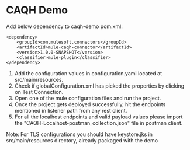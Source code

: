 # CAQH Demo


Add below dependency to caqh-demo pom.xml:

```
<dependency>
	<groupId>com.mulesoft.connectors</groupId>
    <artifactId>mule-caqh-connector</artifactId>
    <version>1.0.0-SNAPSHOT</version>
    <classifier>mule-plugin</classifier>
</dependency>
```
1. Add the configuration values in configuration.yaml located at src/main/resources.
2. Check if globalConfiguration.xml has picked the properties by clicking on Test Connection.
3. Open one of the mule configuration files and run the project.
4. Once the project gets deployed successfully, hit the endpoints mentioned in listener path from any rest client. 
5. For all the localhost endpoints and valid payload values please import the "CAQH-Localhost-postman_collection.json" file in postman client.

Note: For TLS configurations you should have keystore.jks in src/main/resources directory, already packaged with the demo